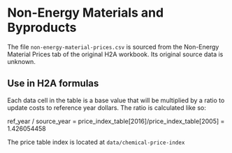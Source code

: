 # Non-Energy Materials and Byproducts

The file `non-energy-material-prices.csv` is sourced from the Non-Energy Material Prices tab of the original H2A workbook. Its original source data is unknown.

## Use in H2A formulas

Each data cell in the table is a base value that will be multiplied by a ratio to update costs to reference year dollars. The ratio is calculated like so:

ref_year / source_year = price_index_table[2016]/price_index_table[2005] = 1.426054458

The price table index is located at `data/chemical-price-index`

